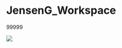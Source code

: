# JensenG_Workspace
<p>99999</p>
<img src="https://food.mountainkj.com/admin/public/upload/1/2462eca93f21b63cde1c498c5a15409d.jpg">
